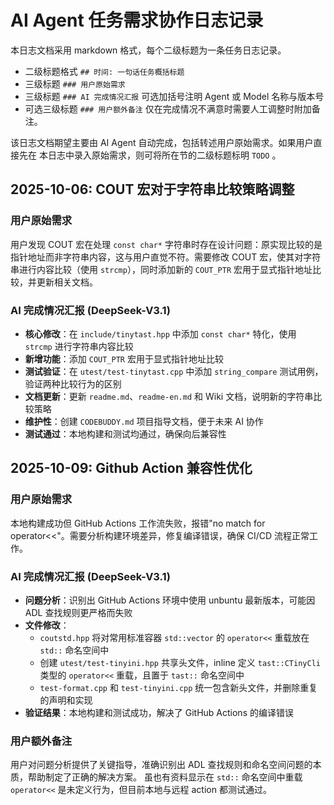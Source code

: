 # AI Agent 任务需求协作日志记录

本日志文档采用 markdown 格式，每个二级标题为一条任务日志记录。

* 二级标题格式 `## 时间: 一句话任务概括标题`
* 三级标题 `### 用户原始需求`
* 三级标题 `### AI 完成情况汇报` 可选加括号注明 Agent 或 Model 名称与版本号
* 可选三级标题 `### 用户额外备注` 仅在完成情况不满意时需要人工调整时附加备注。

该日志文档期望主要由 AI Agent 自动完成，包括转述用户原始需求。如果用户直接先在
本日志中录入原始需求，则可将所在节的二级标题标明 `TODO` 。

## 2025-10-06: COUT 宏对于字符串比较策略调整

### 用户原始需求
用户发现 COUT 宏在处理 `const char*` 字符串时存在设计问题：原实现比较的是指针地址而非字符串内容，这与用户直觉不符。需要修改 COUT 宏，使其对字符串进行内容比较（使用 `strcmp`），同时添加新的 `COUT_PTR` 宏用于显式指针地址比较，并更新相关文档。

### AI 完成情况汇报 (DeepSeek-V3.1)
- **核心修改**：在 `include/tinytast.hpp` 中添加 `const char*` 特化，使用 `strcmp` 进行字符串内容比较
- **新增功能**：添加 `COUT_PTR` 宏用于显式指针地址比较
- **测试验证**：在 `utest/test-tinytast.cpp` 中添加 `string_compare` 测试用例，验证两种比较行为的区别
- **文档更新**：更新 `readme.md`、`readme-en.md` 和 Wiki 文档，说明新的字符串比较策略
- **维护性**：创建 `CODEBUDDY.md` 项目指导文档，便于未来 AI 协作
- **测试通过**：本地构建和测试均通过，确保向后兼容性

## 2025-10-09: Github Action 兼容性优化

### 用户原始需求
本地构建成功但 GitHub Actions 工作流失败，报错"no match for operator<<"。需要分析构建环境差异，修复编译错误，确保 CI/CD 流程正常工作。

### AI 完成情况汇报 (DeepSeek-V3.1)
- **问题分析**：识别出 GitHub Actions 环境中使用 unbuntu 最新版本，可能因 ADL 查找规则更严格而失败
- **文件修改**：
  - `coutstd.hpp` 将对常用标准容器 `std::vector` 的 `operator<<` 重载放在 `std::` 命名空间中
  - 创建 `utest/test-tinyini.hpp` 共享头文件，inline 定义 `tast::CTinyCli` 类型的 `operator<<` 重载，且置于 `tast::` 命名空间中
  - `test-format.cpp` 和 `test-tinyini.cpp` 统一包含新头文件，并删除重复的声明和实现
- **验证结果**：本地构建和测试成功，解决了 GitHub Actions 的编译错误

### 用户额外备注
用户对问题分析提供了关键指导，准确识别出 ADL 查找规则和命名空间问题的本质，帮助制定了正确的解决方案。
虽也有资料显示在 `std::` 命名空间中重载 `operator<<` 是未定义行为，但目前本地与远程 action 都测试通过。

